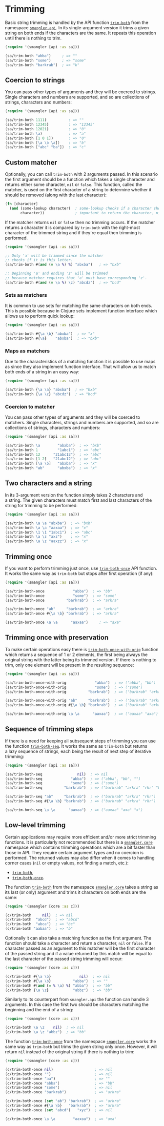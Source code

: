 # Trimming

Basic string trimming is handled by the API function [`trim-both`][api-trim-both]
from the namespace [`smangler.api`][api]. In its single-argument version it trims
a given string on both ends if the characters are the same. It repeats this operation
until there is nothing to trim.

```clojure
(require '(smangler [api :as sa]))

(sa/trim-both "abba")     ; => ""
(sa/trim-both "some")     ; => "some"
(sa/trim-both "barkrab")  ; => "k"
```

## Coercion to strings

You can pass other types of arguments and they will be coerced to strings. Single
characters and numbers are supported, and so are collections of strings, characters
and numbers:

```clojure
(require '(smangler [api :as sa]))

(sa/trim-both 1111)          ; => ""
(sa/trim-both 12345)         ; => "12345"
(sa/trim-both 12021)         ; => "0"
(sa/trim-both \a)            ; => "a"
(sa/trim-both [1 0 1])       ; => "0"
(sa/trim-both [\a \b \a])    ; => "b"
(sa/trim-both ["abc" "ba"])  ; => "c"
```

## Custom matcher

Optionally, you can call `trim-both` with 2 arguments passed. In this scenario the
first argument should be a function which takes a single character and returns either
some character, `nil` or `false`. This function, called the matcher, is used on
the first character of a string to determine whether it should be removed (along with
the last character):

```clojure
(fn [character]
  (and (some-lookup character)  ; some-lookup checks if a character should be trimmed
       character))              ; important to return the character, nil or false
```

If the matcher returns `nil` or `false` then no trimming occurs. If the matcher
returns a character it is compared by `trim-both` with the right-most character of
the trimmed string and if they're equal then trimming is performed.

```clojure
(require '(smangler [api :as sa]))

;; Only 'a' will be trimmed since the matcher
;; checks if it is this letter.
(sa/trim-both #(and (= \a %) %) "abxba")   ; => "bxb"

;; Beginning 'a' and ending 'z' will be trimmed
;; because matcher requires that 'a' must have corresponding 'z'.
(sa/trim-both #(and (= \a %) \z) "abcdz")  ; => "bcd"
```

### Sets as matchers

It is common to use sets for matching the same characters on both ends. This is
possible because in Clojure sets implement function interface which allows us to
perform quick lookup:

```clojure
(require '(smangler [api :as sa]))

(sa/trim-both #{\a \b} "abxba")  ; => "x"
(sa/trim-both #{\a}    "abxba")  ; => "bxb"
```

### Maps as matchers

Due to the characteristics of a matching function it is possible to use maps as since
they also implement function interface. That will allow us to match both ends of
a string in an easy way:

```clojure
(require '(smangler [api :as sa]))

(sa/trim-both {\a \a} "abxba")  ; => "bxb"
(sa/trim-both {\a \z} "abcdz")  ; => "bcd"
```

### Coercion to matcher

You can pass other types of arguments and they will be coerced to matchers. Single
characters, strings and numbers are supported, and so are collections of strings,
characters and numbers:

```clojure
(require '(smangler [api :as sa]))

(sa/trim-both \a        "abxba")  ; => "bxb"
(sa/trim-both 1         "1abc1")  ; => "abc"
(sa/trim-both 12      "21abc12")  ; => "abc"
(sa/trim-both [1 2]   "21abc12")  ; => "abc"
(sa/trim-both [\a \b]   "abxba")  ; => "x"
(sa/trim-both "ab"      "abxba")  ; => "x"
```

## Two characters and a string

In its 3-argument version the function simply takes 2 characters and a string. The
given characters must match first and last characters of the string for trimming to
be performed:

```clojure
(require '(smangler [api :as sa]))

(sa/trim-both \a \a "abxba")  ; => "bxb"
(sa/trim-both \a \a "aaxaa")  ; => "x"
(sa/trim-both \1 \1 "1abc1")  ; => "abc"
(sa/trim-both \a \z "axz")    ; => "x"
(sa/trim-both \a \z "aaxzz")  ; => "x"
```

## Trimming once

If you want to perform trimming just once, use [`trim-both-once`][api-trim-both-once]
API function. It works the same way as `trim-both` but stops after first operation
(if any):

```clojure
(require '(smangler [api :as sa]))

(sa/trim-both-once             "abba")  ; => "bb"
(sa/trim-both-once             "some")  ; => "some"
(sa/trim-both-once          "barkrab")  ; => "arkra"

(sa/trim-both-once "ab"     "barkrab")  ; => "arkra"
(sa/trim-both-once #{\a \b} "barkrab")  ; => "arkra"

(sa/trim-both-once \a \a      "aaxaa")     ; => "axa"
```

## Trimming once with preservation

To make certain operations easy there is
[`trim-both-once-with-orig`][api-trim-both-once-with-orig] function which returns
a sequence of 1 or 2 elements, the first being always the original string with the
latter being its trimmed version. If there is nothing to trim, only one element will
be present in the resulting sequence:

```clojure
(require '(smangler [api :as sa]))

(sa/trim-both-once-with-orig             "abba")  ; => ("abba", "bb")
(sa/trim-both-once-with-orig             "some")  ; => ("some")
(sa/trim-both-once-with-orig          "barkrab")  ; => ("barkrab" "arkra")

(sa/trim-both-once-with-orig "ab"     "barkrab")  ; => ("barkrab" "arkra")
(sa/trim-both-once-with-orig #{\a \b} "barkrab")  ; => ("barkrab" "arkra")

(sa/trim-both-once-with-orig \a \a      "aaxaa")  ; => ("aaxaa" "axa")
```

## Sequence of trimming steps

If there is a need for keeping all subsequent steps of trimming you can use the
function [`trim-both-seq`][api-trim-both-seq]. It works the same as `trim-both` but
returns a lazy sequence of strings, each being the result of next step of iterative
trimming:

```clojure
(require '(smangler [api :as sa]))

(sa/trim-both-seq                nil)  ; => nil
(sa/trim-both-seq             "abba")  ; => ("abba", "bb", "")
(sa/trim-both-seq             "some")  ; => ("some")
(sa/trim-both-seq          "barkrab")  ; => ("barkrab" "arkra" "rkr" "k")

(sa/trim-both-seq "ab"     "barkrab")  ; => ("barkrab" "arkra" "rkr")
(sa/trim-both-seq #{\a \b} "barkrab")  ; => ("barkrab" "arkra" "rkr")

(sa/trim-both-seq \a \a      "aaxaa")  ; => ("aaxaa" "axa" "x")
```

## Low-level trimming

Certain applications may require more efficient and/or more strict trimming
functions. It is particularly not recommended but there is a [`smangler.core`][core]
namespace which contains trimming operations which are a bit faster than those in API.
They require certain argument types and no coercion is performed. The returned values
may also differ when it comes to handling corner cases (`nil` or empty values, not
finding a match, etc.):

* [`trim-both`][core-trim-both],
* [`trim-both-once`][core-trim-both-once].

The function [`trim-both`][core-trim-both] from the namespace [`smangler.core`][core]
takes a string as its last (or only) argument and trims it characters on both ends
are the same:

```clojure
(require '(smangler [core :as c]))

(c/trim-both     nil)  ; => nil
(c/trim-both  "abcd")  ; => "abcd"
(c/trim-both  "abca")  ; => "bc"
(c/trim-both "aabaa")  ; => "b"
```

Optionally it can also take a matching function as the first argument. The function
should take a character and return a character, `nil` or `false`. If a character
passed as an argument to this matcher will be the first character of the passed
string and if a value returned by this match will be equal to the last character of
the passed string trimming will occur:

```clojure
(require '(smangler [core :as c]))

(c/trim-both #{\a \b}             nil)  ; => nil
(c/trim-both #{\a \b}          "abba")  ; => ""
(c/trim-both #(and (= % \a) %) "abba")  ; => "bb"
(c/trim-both {\a \z}           "abbz")  ; => "bb"
```

Similarly to its counterpart from `smangler.api` the function can handle 3
arguments. In this case the first two should be characters matching the beginning and
the end of a string:

```clojure
(require '(smangler [core :as c]))

(c/trim-both \a \z    nil)  ; => nil
(c/trim-both \a \z "abbz")  ; => "bb"
```

The function [`trim-both-once`][core-trim-both-once] from the namespace
[`smangler.core`][core] works the same way as `trim-both` but trims the given string
only once. However, it will return `nil` instead of the original string if there is
nothing to trim:

```clojure
(require '(smangler [core :as c]))

(c/trim-both-once nil)                   ; => nil
(c/trim-both-once "")                    ; => nil
(c/trim-both-once "aa")                  ; => ""
(c/trim-both-once "abba")                ; => "bb"
(c/trim-both-once "some")                ; => nil
(c/trim-both-once "barkrab")             ; => "arkra"

(c/trim-both-once (set "ab") "barkrab")  ; => "arkra"
(c/trim-both-once #{\a \b}   "barkrab")  ; => "arkra"
(c/trim-both-once (set "abcd")   "xyz")  ; => nil

(c/trim-both-once \a \a        "aaxaa")  ; => "axa"
```

[api]:                          smangler.api.html
[core]:                         smangler.core.html
[api-trim-both]:                smangler.api.html#var-trim-both
[api-trim-both-seq]:            smangler.api.html#var-trim-both-seq
[api-trim-both-once]:           smangler.api.html#var-trim-both-once
[api-trim-both-once-with-orig]: smangler.api.html#var-trim-both-once-with-orig
[core-trim-both]:               smangler.core.html#var-trim-both
[core-trim-both-once]:          smangler.core.html#var-trim-both-once
